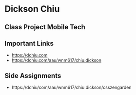 # Dickson Chiu

## Class Project Mobile Tech

## Important Links

- https://dchiu.com
- https://dchiu.com/aau/wnm617/chiu.dickson

## Side Assignments

- https://dchiu/com/aau/wnm617/chiu.dickson/csszengarden